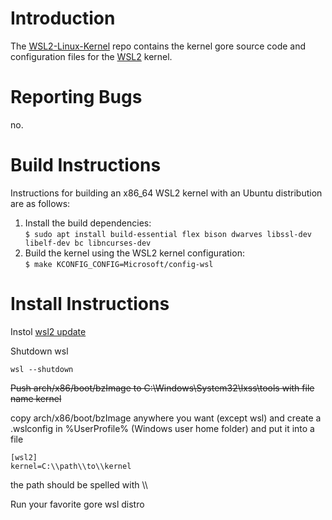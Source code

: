# Introduction

The [WSL2-Linux-Kernel][wsl2-kernel] repo contains the kernel gore source code and
configuration files for the [WSL2][about-wsl2] kernel.

# Reporting Bugs

no.

# Build Instructions

Instructions for building an x86_64 WSL2 kernel with an Ubuntu distribution are
as follows:

1. Install the build dependencies:  
   `$ sudo apt install build-essential flex bison dwarves libssl-dev libelf-dev bc libncurses-dev`
2. Build the kernel using the WSL2 kernel configuration:  
   `$ make KCONFIG_CONFIG=Microsoft/config-wsl`

# Install Instructions

Instol [wsl2 update][wsl2-updat]

Shutdown wsl
```
wsl --shutdown
```

~~Push arch/x86/boot/bzImage to C:\Windows\System32\lxss\tools with file name kernel~~

copy arch/x86/boot/bzImage anywhere you want (except wsl) and create a .wslconfig in %UserProfile% (Windows user home folder)
and put it into a file
```
[wsl2]
kernel=C:\\path\\to\\kernel
```
the path should be spelled with \\\

Run your favorite gore wsl distro

[wsl2-kernel]:  https://github.com/microsoft/WSL2-Linux-Kernel
[about-wsl2]:   https://docs.microsoft.com/en-us/windows/wsl/about#what-is-wsl-2
[wsl-issue]:    https://github.com/microsoft/WSL/issues/new/choose
[normal-bug]:   https://www.kernel.org/doc/html/latest/admin-guide/bug-hunting.html#reporting-the-bug
[security-bug]: https://www.kernel.org/doc/html/latest/admin-guide/security-bugs.html
[submit-patch]: https://www.kernel.org/doc/html/latest/process/submitting-patches.html
[wsl2-updat]: https://wslstorestorage.blob.core.windows.net/wslblob/wsl_update_x64.msi
